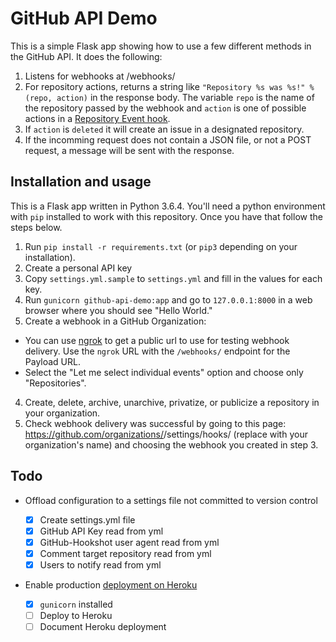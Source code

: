 # GitHub API Demo

This is a simple Flask app showing how to use a few different methods in the GitHub API. It does the following:

1. Listens for webhooks at /webhooks/
2. For repository actions, returns a string like `"Repository %s was %s!" % (repo, action)` in the response body. The variable `repo` is the name of the repository passed by the webhook and `action` is one of possible actions in a [Repository Event hook](https://developer.github.com/v3/activity/events/types/#repositoryevent).
3. If `action` is `deleted` it will create an issue in a designated repository.
4. If the incomming request does not contain a JSON file, or not a POST request, a message will be sent with the response.

## Installation and usage

This is a Flask app written in Python 3.6.4. You'll need a python environment with `pip` installed to work with this repository. Once you have that follow the steps below.

1. Run `pip install -r requirements.txt` (or `pip3` depending on your installation).
2. Create a personal API key
2. Copy `settings.yml.sample` to `settings.yml` and fill in the values for each key.
2. Run `gunicorn github-api-demo:app` and go to `127.0.0.1:8000` in a web browser where you should see "Hello World."
3. Create a webhook in a GitHub Organization:
  * You can use [ngrok](https://ngrok.io) to get a public url to use for testing webhook delivery. Use the `ngrok` URL with the `/webhooks/` endpoint for the Payload URL.
  * Select the "Let me select individual events" option and choose only "Repositories". 
4. Create, delete, archive, unarchive, privatize, or publicize a repository in your organization.
5. Check webhook delivery was successful by going to this page: https://github.com/organizations/<org>/settings/hooks/ (replace <org> with your organization's name) and choosing the webhook you created in step 3.

## Todo

* Offload configuration to a settings file not committed to version control

  * [x] Create settings.yml file
  * [x] GitHub API Key read from yml
  * [x] GitHub-Hookshot user agent read from yml
  * [x] Comment target repository read from yml
  * [x] Users to notify read from yml

* Enable production [deployment on Heroku](https://devcenter.heroku.com/articles/getting-started-with-python)

  * [x] `gunicorn` installed
  * [ ] Deploy to Heroku
  * [ ] Document Heroku deployment
